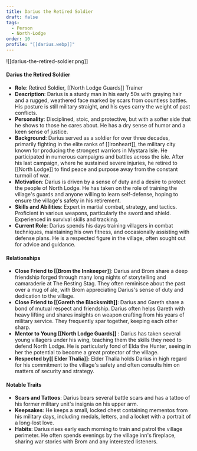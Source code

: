 ```yaml
---
title: Darius the Retired Soldier
draft: false
tags:
  - Person
  - North-Lodge
order: 10
profile: "[[darius.webp]]"
---
```

![[darius-the-retired-soldier.png]]
#### Darius the Retired Soldier

- **Role**: Retired Soldier, [[North Lodge Guards]] Trainer
- **Description**: Darius is a sturdy man in his early 50s with graying hair and a rugged, weathered face marked by scars from countless battles. His posture is still military straight, and his eyes carry the weight of past conflicts.
- **Personality**: Disciplined, stoic, and protective, but with a softer side that he shows to those he cares about. He has a dry sense of humor and a keen sense of justice.
- **Background**: Darius served as a soldier for over three decades, primarily fighting in the elite ranks of [[Ironheart]], the military city known for producing the strongest warriors in Mystara Isle. He participated in numerous campaigns and battles across the isle. After his last campaign, where he sustained severe injuries, he retired to [[North Lodge]] to find peace and purpose away from the constant turmoil of war.
- **Motivation**: Darius is driven by a sense of duty and a desire to protect the people of North Lodge. He has taken on the role of training the village's guards and anyone willing to learn self-defense, hoping to ensure the village's safety in his retirement.
- **Skills and Abilities**: Expert in martial combat, strategy, and tactics. Proficient in various weapons, particularly the sword and shield. Experienced in survival skills and tracking.
- **Current Role**: Darius spends his days training villagers in combat techniques, maintaining his own fitness, and occasionally assisting with defense plans. He is a respected figure in the village, often sought out for advice and guidance.

#### Relationships

- **Close Friend to [[Brom the Innkeeper]]**: Darius and Brom share a deep friendship forged through many long nights of storytelling and camaraderie at The Resting Stag. They often reminisce about the past over a mug of ale, with Brom appreciating Darius's sense of duty and dedication to the village.
- **Close Friend to [[Gareth the Blacksmith]]**: Darius and Gareth share a bond of mutual respect and friendship. Darius often helps Gareth with heavy lifting and shares insights on weapon crafting from his years of military service. They frequently spar together, keeping each other sharp.
- **Mentor to Young [[North Lodge Guards]]** : Darius has taken several young villagers under his wing, teaching them the skills they need to defend North Lodge. He is particularly fond of Elda the Hunter, seeing in her the potential to become a great protector of the village.
- **Respected by[[ Elder Thalia]]:** Elder Thalia holds Darius in high regard for his commitment to the village's safety and often consults him on matters of security and strategy.

#### Notable Traits

- **Scars and Tattoos**: Darius bears several battle scars and has a tattoo of his former military unit's insignia on his upper arm.
- **Keepsakes**: He keeps a small, locked chest containing mementos from his military days, including medals, letters, and a locket with a portrait of a long-lost love.
- **Habits**: Darius rises early each morning to train and patrol the village perimeter. He often spends evenings by the village inn's fireplace, sharing war stories with Brom and any interested listeners.